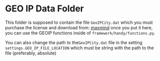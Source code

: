 # GEO IP Data Folder

This folder is supposed to contain the file `GeoIPCity.dat` which you must purchase the license and download from: [maxmind](http://www.maxmind.com/en/city)
once you put it here, you can use the GEOIP functions inside of `framework/handy/functions.py`.

You can also change the path to the`GeoIPCity.dat` file in the setting `settings.GEO_IP_FILE_LOCATION` which must be string with the path to the file (preferably, absolute)
